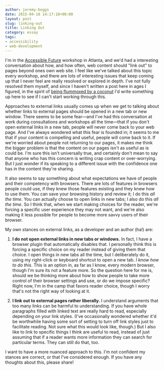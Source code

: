 ```yaml
---
author: jeremy-boggs
date: 2015-04-10 14:17:18+00:00
layout: post
slug: linking-out
title: Linking Out
category: essay
tags:
- accessibility
- web-development
---
```


I'm in the [Accessible Future](http://accessiblefuture.org) workshop in Atlanta, and we'd had a interesting conversation about how, and how often, web content should "link out" to pages beyond ones own web site. I feel like we've talked about this topic every workshop, and there are lots of interesting issues that keep coming up that I never feel are really resolved or explored in depth. I've not fully resolved them myself, and since I haven't written a post here in ages I figured, in the spirit of [being flummoxed by a coconut](http://scholarslab.org/blog/monkey-mind/) I'd write something up here to see if I can't start working through this.

Approaches to external links usually comes up when we get to talking about whether links to external pages should be opened in a new tab or new window. There seems to be some fear&mdash;and I've had this conversation at work during consultations and workshops all the time&mdash;that if you don't open external links in a new tab, people will never come back to your web page. And I've always wondered what this fear is founded in; it seems to me that if your content is compelling and useful, people will come back to it. If we're worried about people not returning to our pages, it makes me think the bigger problem is that the content on our pages isn't as useful as is could be. I'm sure this isn't universally true, and certainly don't mean to say that anyone who has this concern is writing crap content or over-worrying. But I just wonder if its speaking to a different issue with the confidence one has in the content they're sharing.

It also seems to say something about what expectations we have of people and their competency with browsers. There are lots of features in browsers people could use, if they knew those features existing and they knew how to use them. You can save your browsing history and review it; I do this _all the time._ You can actually choose to open links in new tabs; I also do this _all the time_. So I think that, when we start making choices for the reader, we're forcing a specific user experience they may not want, and we're also making it less possible for people to become more savvy users of their browser.

My own stances on external links, as a developer and an author (ha!) are:



	
  1. **I do not open external links in new tabs or windows.** In fact, I have a browser plugin that automatically disables that. I personally think this is forcing a specific choice on my reader instead of giving them that choice. I open things in new tabs all the time, but I deliberately do it, using my right-click or keyboard shortcut to open a new tab. _I know how to do this_. This is an option in, as far as I know, every modern browser, though I'm sure its not a feature more. So the question here for me is, should we be thinking more about how to show people to take more control of their browser settings and use, or do we impose specific? Right now, I'm in the camp that favors reader choice, though I worry that's not the right way of looking at it.

	
  2. **I link out to external pages rather liberally.** I understand arguments that too many links can be harmful to understanding. If you have whole paragraphs filled with linked text are really hard to read, especially depending on your link styles. (I've occasionally wondered whether it'd be worthwhile having some sort of setting to turn off link styles just to facilitate reading. Not sure what this would look like, though.) But I also like to link to specific things I think are useful to read, instead of just assuming that if a reader wants more information they can search for particular terms. They can still do that, too.


I want to have a more nuanced approach to this. I'm not confident my stances are correct, or that I've considered enough. If you have any thoughts about this, please share!
